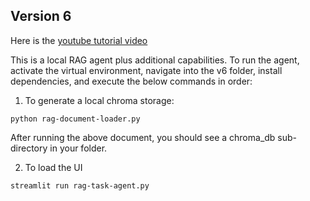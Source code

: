 ## Version 6
Here is the [youtube tutorial video](https://www.youtube.com/watch?v=7dKQPbSXiB8&list=PLyrg3m7Ei-MpsdEA6eKN1k2gJpuhllNTi&index=7)

This is a local RAG agent plus additional capabilities.
To run the agent, activate the virtual environment, navigate into the v6 folder, install dependencies, and execute the below commands in order:

1. To generate a local chroma storage:
```
python rag-document-loader.py
```
After running the above document, you should see a chroma_db sub-directory in your folder.


2. To load the UI
```
streamlit run rag-task-agent.py
```